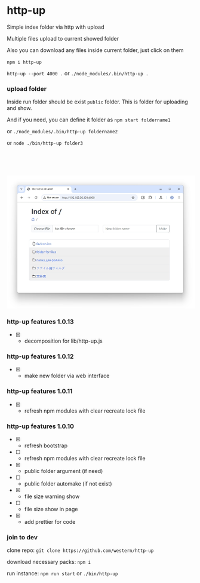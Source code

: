 # http-up

Simple index folder via http with upload

Multiple files upload to current showed folder

Also you can download any files inside current folder, just click on them

`npm i http-up`

`http-up --port 4000 .` or `./node_modules/.bin/http-up .`

### upload folder

Inside run folder should be exist `public` folder. This is folder for uploading and show.

And if you need, you can define it folder as `npm start foldername1`

or `./node_modules/.bin/http-up foldername2`

or `node ./bin/http-up folder3`

<br><br><br>

![alt text](https://github.com/western/http-up/blob/dev/doc/screen.jpg?raw=true&12)

### http-up features 1.0.13
- [x] - decomposition for lib/http-up.js

### http-up features 1.0.12
- [x] - make new folder via web interface

### http-up features 1.0.11
- [x] - refresh npm modules with clear recreate lock file

### http-up features 1.0.10
- [x] - refresh bootstrap
- [ ] - refresh npm modules with clear recreate lock file
- [x] - public folder argument (if need)
- [ ] - public folder automake (if not exist)
- [x] - file size warning show
- [ ] - file size show in page
- [x] - add prettier for code


### join to dev

clone repo:
`git clone https://github.com/western/http-up`

download necessary packs:
`npm i`

run instance:
`npm run start` or `./bin/http-up`
